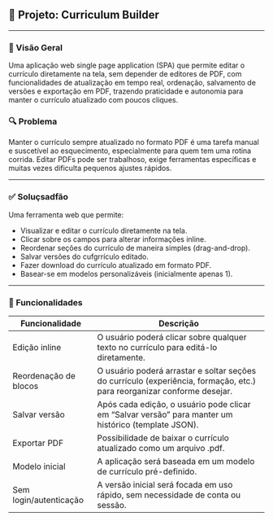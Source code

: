 <h2>📄 Projeto: <strong>Curriculum Builder</strong></h2>
<hr>
<h3>🧠 Visão Geral</h3>
<p>Uma aplicação web single page application (SPA) que permite editar o currículo diretamente na tela, sem depender de editores de PDF, com funcionalidades de atualização em tempo real, ordenação, salvamento de versões e exportação em PDF, trazendo praticidade e autonomia para manter o currículo atualizado com poucos cliques.</p>
<h3>🔍 Problema</h3>
<p>Manter o currículo sempre atualizado no formato PDF é uma tarefa manual e suscetível ao esquecimento, especialmente para quem tem uma rotina corrida. Editar PDFs pode ser trabalhoso, exige ferramentas específicas e muitas vezes dificulta pequenos ajustes rápidos.</p>
<hr>
<h3>✅ Soluçsadfão</h3>
<p>Uma ferramenta web que permite:</p>
<ul>
<li>Visualizar e editar o currículo diretamente na tela.</li>
<li>Clicar sobre os campos para alterar informações inline.</li>
<li>Reordenar seções do currículo de maneira simples (drag-and-drop).</li>
<li>Salvar versões do cufgrrículo editado.</li>
<li>Fazer download do currículo atualizado em formato PDF.</li>
<li>Basear-se em modelos personalizáveis (inicialmente apenas 1).</li>
</ul>
<hr>
<h3>🧩 Funcionalidades</h3>

| Funcionalidade         | Descrição                                                                                                               |
| ---------------------- | ----------------------------------------------------------------------------------------------------------------------- |
| Edição inline          | O usuário poderá clicar sobre qualquer texto no currículo para editá-lo diretamente.                                    |
| Reordenação de blocos  | O usuário poderá arrastar e soltar seções do currículo (experiência, formação, etc.) para reorganizar conforme desejar. |
| Salvar versão          | Após cada edição, o usuário pode clicar em “Salvar versão” para manter um histórico (template JSON).                    |
| Exportar PDF           | Possibilidade de baixar o currículo atualizado como um arquivo .pdf.                                                    |
| Modelo inicial         | A aplicação será baseada em um modelo de currículo pré-definido.                                                        |
| Sem login/autenticação | A versão inicial será focada em uso rápido, sem necessidade de conta ou sessão.                                         |
